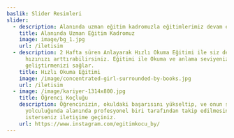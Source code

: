 ```yaml
---
baslik: Slider Resimleri
slider:
  - description: Alanında uzman eğitim kadromuzla eğitimlerimiz devam ediyor.
    title: Alanında Uzman Eğitim Kadromuz
    image: image/bg_1.jpg
    url: /iletisim
  - description: 2 Hafta süren Anlayarak Hızlı Okuma Eğitimi ile siz de okuma
      hızınızı arttırabilirsiniz. Eğitimi ile Okuma ve anlama seviyenizi %300
      geliştirmenizi sağlar.
    title: Hızlı Okuma Eğitimi
    image: /image/concentrated-girl-surrounded-by-books.jpg
    url: /iletisim
  - image: /image/kariyer-1314x800.jpg
    title: Öğrenci Koçluğu
    description: Öğrencinizin, okuldaki başarısını yükseltip, ve onun sınav
      yolculuğunda alanında profesyonel biri tarafından takip edilmesini
      isterseniz iletişime geçiniz.
    url: https://www.instagram.com/egitimkocu_by/
---
```

